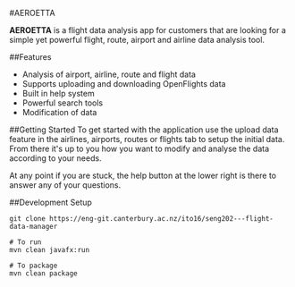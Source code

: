 #AEROETTA

**AEROETTA** is a flight data analysis app for customers that are looking for a simple yet powerful flight, route, airport and airline data analysis tool. 

##Features
* Analysis of airport, airline, route and flight data
* Supports uploading and downloading OpenFlights data
* Built in help system
* Powerful search tools
* Modification of data

##Getting Started
To get started with the application use the upload data feature in the airlines, airports, routes or flights tab to 
setup the initial data. From there it's up to you how you want to modify and analyse the data according to your needs.

At any point if you are stuck, the help button at the lower right is there to answer any of your questions.

##Development Setup
```
git clone https://eng-git.canterbury.ac.nz/ito16/seng202---flight-data-manager

# To run
mvn clean javafx:run

# To package
mvn clean package
```